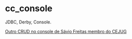 cc_console
==========

JDBC, Derby, Console.


[Outro CRUD no console de Sávio Freitas membro do CEJUG](http://saviofreitas.wordpress.com/2011/12/07/crud-conceitual-em-console-parte-1/)

